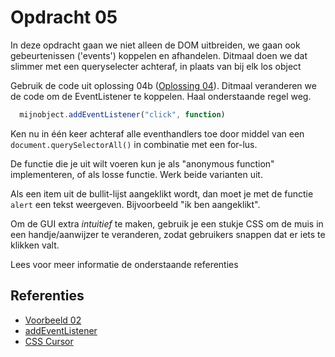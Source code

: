 # Opdracht 05
In deze opdracht gaan we niet alleen de DOM uitbreiden, we gaan ook gebeurtenissen ('events') koppelen en 
afhandelen. Ditmaal doen we dat slimmer met een queryselecter achteraf, in plaats van bij elk los object

Gebruik de code uit oplossing 04b ([Oplossing 04](../../solutions/opdracht04)). Ditmaal veranderen we de
code om de EventListener te koppelen. Haal onderstaande regel weg.
```javascript
  mijnobject.addEventListener("click", function)
```
Ken nu in één keer achteraf alle eventhandlers toe door middel van een `document.querySelectorAll()`
in combinatie met een for-lus.

De functie die je uit wilt voeren kun je als "anonymous function" implementeren, of als losse functie. Werk beide
varianten uit. 

Als een item uit de bullit-lijst aangeklikt wordt, dan moet je met de functie `alert` een tekst weergeven. Bijvoorbeeld
"ik ben aangeklikt".

Om de GUI extra *intuitief* te maken, gebruik je een stukje CSS om de muis in een handje/aanwijzer te veranderen,
zodat gebruikers snappen dat er iets te klikken valt.

Lees voor meer informatie de onderstaande referenties

## Referenties
  * [Voorbeeld 02](../../examples/Fase02/README.md)
  * [addEventListener](https://developer.mozilla.org/en-US/docs/Web/API/EventTarget/addEventListener)
  * [CSS Cursor](https://www.w3schools.com/cssref/pr_class_cursor.asp)